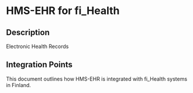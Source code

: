 # HMS-EHR for fi_Health

## Description

Electronic Health Records

## Integration Points

This document outlines how HMS-EHR is integrated with fi_Health systems in Finland.

